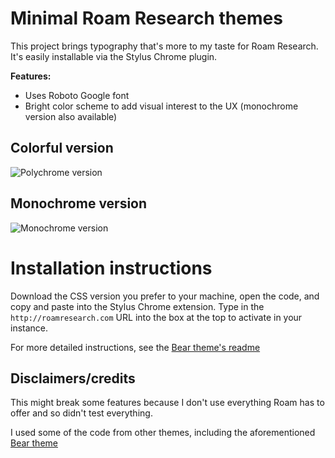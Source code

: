 # Minimal Roam Research themes
This project brings typography that's more to my taste for Roam Research. It's easily installable via the Stylus Chrome plugin.

**Features:**
* Uses Roboto Google font
* Bright color scheme to add visual interest to the UX (monochrome version also available)

## Colorful version
![Polychrome version](https://github.com/bubjafrig49534/roam-research-themes/blob/master/screenshot%20minimal-monochrome.png)

## Monochrome version
![Monochrome version](https://github.com/bubjafrig49534/roam-research-themes/blob/master/screenshot%20minimal-color.png)

# Installation instructions
Download the CSS version you prefer to your machine, open the code, and copy and paste into the Stylus Chrome extension. Type in the ``http://roamresearch.com`` URL into the box at the top to activate in your instance.

For more detailed instructions, see the [Bear theme's readme](https://github.com/apg-dev/roam-theme-bear/blob/master/README.md)

## Disclaimers/credits
This might break some features because I don't use everything Roam has to offer and so didn't test everything.

I used some of the code from other themes, including the aforementioned [Bear theme](https://www.reddit.com/r/RoamResearch/comments/f0h3ha/bearlike_css_for_roam_chrome/)
